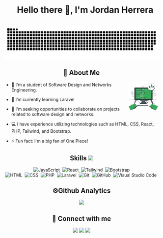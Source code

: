 
<!--
**jordanheve/jordanheve** is a ✨ _special_ ✨ repository because its `README.md` (this file) appears on your GitHub profile.

Here are some ideas to get you started:

- 🔭 I’m currently working on ...
- 🌱 I’m currently learning ...
- 👯 I’m looking to collaborate on ...
- 🤔 I’m looking for help with ...
- 💬 Ask me about ...
- 📫 How to reach me: ...
- 😄 Pronouns: ...
- ⚡ Fun fact: ...
-->

<div id="user-content-toc">
  <ul align="center">
    <summary><h1 style="display: inline-block">Hello there 👋, I'm Jordan Herrera</h1></summary>
  </ul>
</div>
<!--- snake -->
<div align="center">
  <img  src="grid-snake.svg"
       alt="snake" /></a>
</div>

<h2 align="center">👤 About Me</h2>
<div>
  
<img width="20%" align="right" alt="Github" src="./coding2.png" />

- 🔭 I'm a student of Software Design and Networks Engineering.
  
- 🌱 I’m currently learning Laravel

- 👀  I'm seeking opportunities to collaborate on projects related to software design and networks.
  
- 💻  I have experience utilizing technologies such as HTML, CSS, React, PHP, Tailwind, and Bootstrap.

- ⚡ Fun fact: I'm a big fan of One Piece!

</div>

<h2 align="center"> Skills <img src = "https://media2.giphy.com/media/QssGEmpkyEOhBCb7e1/giphy.gif?cid=ecf05e47a0n3gi1bfqntqmob8g9aid1oyj2wr3ds3mg700bl&rid=giphy.gif" width = 32px> </h2>
<div align="center">
  
![JavaScript](https://img.shields.io/badge/-JavaScript-05122A?style=flat&logo=javascript)&nbsp;
![React](https://img.shields.io/badge/-React-05122A?style=flat&logo=react)&nbsp;
![Tailwind](https://img.shields.io/badge/-Tailwind-05122A?style=flat&logo=tailwindcss)&nbsp;
![Bootstrap](https://img.shields.io/badge/-Bootstrap-05122A?style=flat&logo=bootstrap&logoColor=563D7C)\
![HTML](https://img.shields.io/badge/-HTML-05122A?style=flat&logo=HTML5)&nbsp;
![CSS](https://img.shields.io/badge/-CSS-05122A?style=flat&logo=CSS3&logoColor=1572B6)&nbsp;
![PHP](https://img.shields.io/badge/-PHP-05122A?style=flat&logo=php)&nbsp;
![Laravel](https://img.shields.io/badge/-Laravel-05122A?style=flat&logo=Laravel)&nbsp;
![Git](https://img.shields.io/badge/-Git-05122A?style=flat&logo=git)&nbsp;
![GitHub](https://img.shields.io/badge/-GitHub-05122A?style=flat&logo=github)&nbsp;
![Visual Studio Code](https://img.shields.io/badge/-Visual%20Studio%20Code-05122A?style=flat&logo=visual-studio-code&logoColor=007ACC)&nbsp;
</div>

<h2 align="center" > ⚙️Github Analytics</h2>

<p align="center">
<a href="https://github.com/jordanheve">
  <img height="180em" src="https://github-readme-stats.vercel.app/api/top-langs?username=jordanheve&show_icons=true&locale=en&bg_color=0d1117&text_color=ffffff&layout=compact"/>
</a>
</p>

<h2 align="center">📧 Connect with me</h2>
<div align="center">
   <a href="mailto:jordan.herreveravera@gmail.com"  target="_blank" rel="noreferrer"> <img src="https://img.shields.io/badge/-Mail-05122A?style=flat&logo=gmail"/></a>
   <a href="https://jordanheve.github.io/portfolio/" target="_blank" rel="noreferrer"> <img src="https://img.shields.io/badge/-Portfolio-05122A?style=flat&logo=google-chrome"/></a>  
   <a href="https://www.linkedin.com/in/jordanherreravera/?locale=en_US"  target="_blank" rel="noreferrer"> <img src="https://img.shields.io/badge/-Linkedin-05122A?style=flat&logo=linkedin"/></a>
</div>
